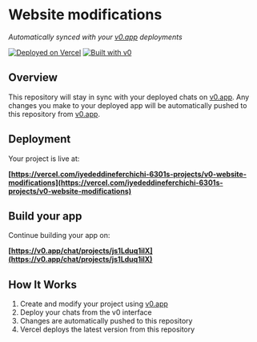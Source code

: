 # Website modifications

*Automatically synced with your [v0.app](https://v0.app) deployments*

[![Deployed on Vercel](https://img.shields.io/badge/Deployed%20on-Vercel-black?style=for-the-badge&logo=vercel)](https://vercel.com/iyededdineferchichi-6301s-projects/v0-website-modifications)
[![Built with v0](https://img.shields.io/badge/Built%20with-v0.app-black?style=for-the-badge)](https://v0.app/chat/projects/js1Lduq1ilX)

## Overview

This repository will stay in sync with your deployed chats on [v0.app](https://v0.app).
Any changes you make to your deployed app will be automatically pushed to this repository from [v0.app](https://v0.app).

## Deployment

Your project is live at:

**[https://vercel.com/iyededdineferchichi-6301s-projects/v0-website-modifications](https://vercel.com/iyededdineferchichi-6301s-projects/v0-website-modifications)**

## Build your app

Continue building your app on:

**[https://v0.app/chat/projects/js1Lduq1ilX](https://v0.app/chat/projects/js1Lduq1ilX)**

## How It Works

1. Create and modify your project using [v0.app](https://v0.app)
2. Deploy your chats from the v0 interface
3. Changes are automatically pushed to this repository
4. Vercel deploys the latest version from this repository